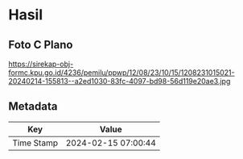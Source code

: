 # Hasil

## Foto C Plano

https://sirekap-obj-formc.kpu.go.id/4236/pemilu/ppwp/12/08/23/10/15/1208231015021-20240214-155813--a2ed1030-83fc-4097-bd98-56d119e20ae3.jpg


## Metadata

| Key        | Value               |
| ---------- | ------------------- |
| Time Stamp | 2024-02-15 07:00:44 |



